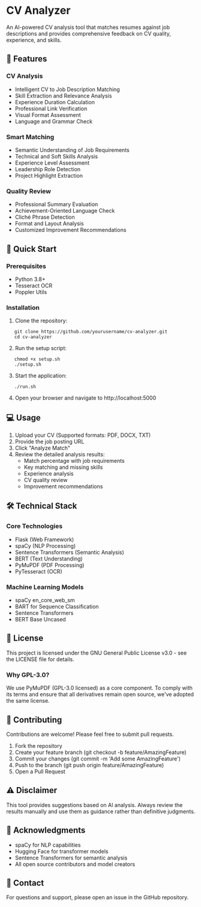 # CV Analyzer

An AI-powered CV analysis tool that matches resumes against job descriptions and provides comprehensive feedback on CV quality, experience, and skills.

## 🌟 Features

### CV Analysis
- Intelligent CV to Job Description Matching
- Skill Extraction and Relevance Analysis
- Experience Duration Calculation
- Professional Link Verification
- Visual Format Assessment
- Language and Grammar Check

### Smart Matching
- Semantic Understanding of Job Requirements
- Technical and Soft Skills Analysis
- Experience Level Assessment
- Leadership Role Detection
- Project Highlight Extraction

### Quality Review
- Professional Summary Evaluation
- Achievement-Oriented Language Check
- Cliché Phrase Detection
- Format and Layout Analysis
- Customized Improvement Recommendations

## 🚀 Quick Start

### Prerequisites
- Python 3.8+
- Tesseract OCR
- Poppler Utils

### Installation

1. Clone the repository:
```
   git clone https://github.com/yourusername/cv-analyzer.git
   cd cv-analyzer
```
2. Run the setup script:
```
   chmod +x setup.sh
   ./setup.sh
```

3. Start the application:
```
   ./run.sh
```

4. Open your browser and navigate to http://localhost:5000

## 💻 Usage

1. Upload your CV (Supported formats: PDF, DOCX, TXT)
2. Provide the job posting URL
3. Click "Analyze Match"
4. Review the detailed analysis results:
   - Match percentage with job requirements
   - Key matching and missing skills
   - Experience analysis
   - CV quality review
   - Improvement recommendations

## 🛠️ Technical Stack

### Core Technologies
- Flask (Web Framework)
- spaCy (NLP Processing)
- Sentence Transformers (Semantic Analysis)
- BERT (Text Understanding)
- PyMuPDF (PDF Processing)
- PyTesseract (OCR)

### Machine Learning Models
- spaCy en_core_web_sm
- BART for Sequence Classification
- Sentence Transformers
- BERT Base Uncased

## 📝 License

This project is licensed under the GNU General Public License v3.0 - see the LICENSE file for details.

### Why GPL-3.0?
We use PyMuPDF (GPL-3.0 licensed) as a core component. To comply with its terms and ensure that all derivatives remain open source, we've adopted the same license.

## 🤝 Contributing

Contributions are welcome! Please feel free to submit pull requests.

1. Fork the repository
2. Create your feature branch (git checkout -b feature/AmazingFeature)
3. Commit your changes (git commit -m 'Add some AmazingFeature')
4. Push to the branch (git push origin feature/AmazingFeature)
5. Open a Pull Request

## ⚠️ Disclaimer

This tool provides suggestions based on AI analysis. Always review the results manually and use them as guidance rather than definitive judgments.

## 🙏 Acknowledgments

- spaCy for NLP capabilities
- Hugging Face for transformer models
- Sentence Transformers for semantic analysis
- All open source contributors and model creators

## 📧 Contact

For questions and support, please open an issue in the GitHub repository.
